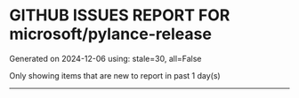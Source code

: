
# GITHUB ISSUES REPORT FOR microsoft/pylance-release


Generated on 2024-12-06 using: stale=30, all=False


Only showing items that are new to report in past 1 day(s)


---




















